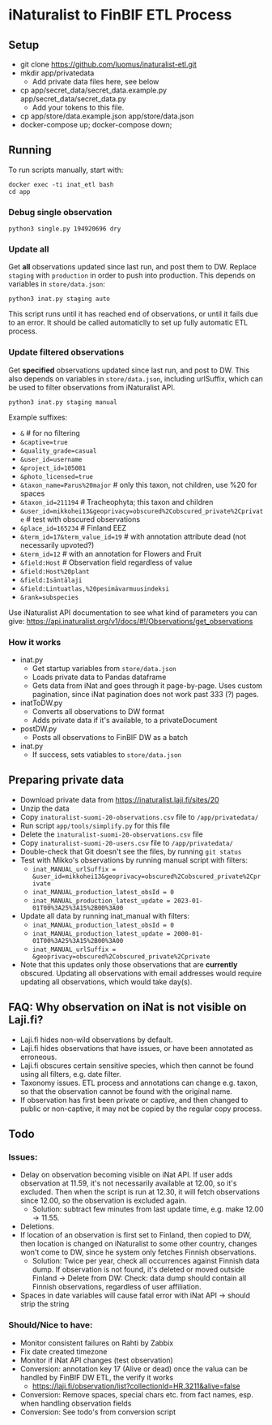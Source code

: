 # iNaturalist to FinBIF ETL Process

## Setup

* git clone https://github.com/luomus/inaturalist-etl.git
* mkdir app/privatedata
    * Add private data files here, see below
* cp app/secret_data/secret_data.example.py app/secret_data/secret_data.py
    * Add your tokens to this file.
* cp app/store/data.example.json app/store/data.json
* docker-compose up; docker-compose down;

## Running

To run scripts manually, start with:

    docker exec -ti inat_etl bash
    cd app

### Debug single observation

    python3 single.py 194920696 dry 

### Update all

Get **all** observations updated since last run, and post them to DW. Replace `staging` with `production` in order to push into production. This depends on variables in `store/data.json`:

    python3 inat.py staging auto

This script runs until it has reached end of observations, or until it fails due to an error. It should be called automaticlly to set up fully automatic ETL process.

### Update filtered observations

Get **specified** observations updated since last run, and post to DW. This also depends on variables in `store/data.json`, including urlSuffix, which can be used to filter observations from iNaturalist API.

    python3 inat.py staging manual

Example suffixes:

* `&` # for no filtering
* `&captive=true`
* `&quality_grade=casual`
* `&user_id=username`
* `&project_id=105081`
* `&photo_licensed=true`
* `&taxon_name=Parus%20major` # only this taxon, not children, use %20 for spaces
* `&taxon_id=211194` # Tracheophyta; this taxon and children
* `&user_id=mikkohei13&geoprivacy=obscured%2Cobscured_private%2Cprivate` # test with obscured  observations
* `&place_id=165234` # Finland EEZ
* `&term_id=17&term_value_id=19` # with annotation attribute dead (not necessarily upvoted?)
* `&term_id=12` # with an annotation for Flowers and Fruit
* `&field:Host` # Observation field regardless of value
* `&field:Host%20plant`
* `&field:Isäntälaji`
* `&field:Lintuatlas,%20pesimävarmuusindeksi`
* `&rank=subspecies`

Use iNaturalist API documentation to see what kind of parameters you can give: https://api.inaturalist.org/v1/docs/#!/Observations/get_observations


### How it works

* inat.py
    * Get startup variables from `store/data.json`
    * Loads private data to Pandas dataframe
    * Gets data from iNat and goes through it page-by-page. Uses custom pagination, since iNat pagination does not work past 333 (?) pages.
* inatToDW.py
    * Converts all observations to DW format
    * Adds private data if it's available, to a privateDocument
* postDW.py
    * Posts all observations to FinBIF DW as a batch
* inat.py
    * If success, sets vatiables to `store/data.json`


## Preparing private data

* Download private data from https://inaturalist.laji.fi/sites/20
* Unzip the data
* Copy `inaturalist-suomi-20-observations.csv` file to `/app/privatedata/`
* Run script `app/tools/simplify.py` for this file
* Delete the `inaturalist-suomi-20-observations.csv` file
* Copy `inaturalist-suomi-20-users.csv` file to `/app/privatedata/`
* Double-check that Git doesn't see the files, by running `git status`
* Test with Mikko's observations by running manual script with filters:
    * `inat_MANUAL_urlSuffix = &user_id=mikkohei13&geoprivacy=obscured%2Cobscured_private%2Cprivate`
    * `inat_MANUAL_production_latest_obsId = 0`
    * `inat_MANUAL_production_latest_update = 2023-01-01T00%3A25%3A15%2B00%3A00`
* Update all data by running inat_manual with filters:
   * `inat_MANUAL_production_latest_obsId = 0`
   * `inat_MANUAL_production_latest_update = 2000-01-01T00%3A25%3A15%2B00%3A00`
   * `inat_MANUAL_urlSuffix = &geoprivacy=obscured%2Cobscured_private%2Cprivate`
* Note that this updates only those observations that are **currently** obscured. Updating all observations with email addresses would require updating all observations, which would take day(s).


## FAQ: Why observation on iNat is not visible on Laji.fi?

- Laji.fi hides non-wild observations by default.
- Laji.fi hides observations that have issues, or have been annotated as erroneous.
- Laji.fi obscures certain sensitive species, which then cannot be found using all filters, e.g. date filter.
- Taxonomy issues. ETL process and annotations can change e.g. taxon, so that the observation cannot be found with the original name.
- If observation has first been private or captive, and then changed to public or non-captive, it may not be copied by the regular copy process.

## Todo

### Issues:

- Delay on observation becoming visible on iNat API. If user adds observation at 11.59, it's not necessarily available at 12.00, so it's excluded. Then when the script is run at 12.30, it will fetch observations since 12.00, so the observation is excluded again.
    - Solution: subtract few minutes from last update time, e.g. make 12.00 -> 11.55. 
- Deletions.
- If location of an observation is first set to Finland, then copied to DW, then location is changed on iNaturalist to some other country, changes won't come to DW, since he system only fetches Finnish observations.
    - Solution: Twice per year, check all occurrences against Finnish data dump. If observation is not found, it's deleted or moved outside Finland -> Delete from DW: Check: data dump should contain all Finnish observations, regardless of user affiliation.
- Spaces in date variables will cause fatal error with iNat API -> should strip the string

### Should/Nice to have:

- Monitor consistent failures on Rahti by Zabbix
- Fix date created timezone
- Monitor if iNat API changes (test observation)
- Conversion: annotation key 17 (Alive or dead) once the valua can be handled by FinBIF DW ETL, the verify it works
   - https://laji.fi/observation/list?collectionId=HR.3211&alive=false
- Conversion: Remove spaces, special chars etc. from fact names, esp. when handling observation fields
- Conversion: See todo's from conversion script
